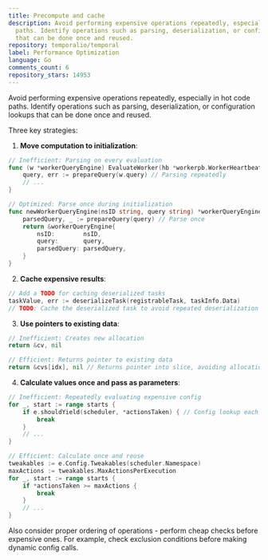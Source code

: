 ```yaml
---
title: Precompute and cache
description: Avoid performing expensive operations repeatedly, especially in hot code
  paths. Identify operations such as parsing, deserialization, or configuration lookups
  that can be done once and reused.
repository: temporalio/temporal
label: Performance Optimization
language: Go
comments_count: 6
repository_stars: 14953
---
```


Avoid performing expensive operations repeatedly, especially in hot code paths. Identify operations such as parsing, deserialization, or configuration lookups that can be done once and reused.

Three key strategies:

1. **Move computation to initialization**:
```go
// Inefficient: Parsing on every evaluation
func (w *workerQueryEngine) EvaluateWorker(hb *workerpb.WorkerHeartbeat) (bool, error) {
    query, err := prepareQuery(w.query) // Parsing repeatedly
    // ...
}

// Optimized: Parse once during initialization
func newWorkerQueryEngine(nsID string, query string) *workerQueryEngine {
    parsedQuery, _ := prepareQuery(query) // Parse once
    return &workerQueryEngine{
        nsID:        nsID,
        query:       query,
        parsedQuery: parsedQuery,
    }
}
```

2. **Cache expensive results**:
```go
// Add a TODO for caching deserialized tasks
taskValue, err := deserializeTask(registrableTask, taskInfo.Data)
// TODO: Cache the deserialized task to avoid repeated deserialization
```

3. **Use pointers to existing data**:
```go
// Inefficient: Creates new allocation
return &cv, nil

// Efficient: Returns pointer to existing data
return &cvs[idx], nil // Returns pointer into slice, avoiding allocation
```

4. **Calculate values once and pass as parameters**:
```go
// Inefficient: Repeatedly evaluating expensive config
for _, start := range starts {
    if e.shouldYield(scheduler, *actionsTaken) { // Config lookup each time
        break
    }
    // ...
}

// Efficient: Calculate once and reuse
tweakables := e.Config.Tweakables(scheduler.Namespace)
maxActions := tweakables.MaxActionsPerExecution
for _, start := range starts {
    if *actionsTaken >= maxActions {
        break
    }
    // ...
}
```

Also consider proper ordering of operations - perform cheap checks before expensive ones. For example, check exclusion conditions before making dynamic config calls.